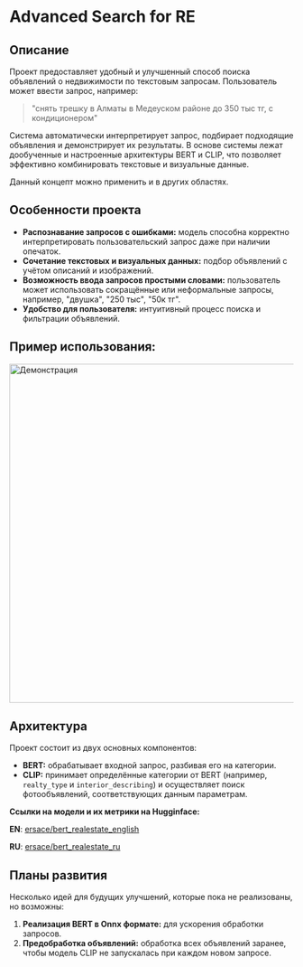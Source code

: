 # Advanced Search for RE

## Описание

Проект предоставляет удобный и улучшенный способ поиска объявлений о недвижимости по текстовым запросам. Пользователь может ввести запрос, например:  
> "снять трешку в Алматы в Медеуском районе до 350 тыс тг, с кондиционером"

Система автоматически интерпретирует запрос, подбирает подходящие объявления и демонстрирует их результаты. В основе системы лежат дообученные и настроенные архитектуры BERT и CLIP, что позволяет эффективно комбинировать текстовые и визуальные данные. 

Данный концепт можно применить и в других областях.

## Особенности проекта

- **Распознавание запросов с ошибками:** модель способна корректно интерпретировать пользовательский запрос даже при наличии опечаток.
- **Сочетание текстовых и визуальных данных:** подбор объявлений с учётом описаний и изображений.
- **Возможность ввода запросов простыми словами:** пользователь может использовать сокращённые или неформальные запросы, например, "двушка", "250 тыс", "50к тг".
- **Удобство для пользователя:** интуитивный процесс поиска и фильтрации объявлений.


## Пример использования:

<img src="https://s6.gifyu.com/images/bMMWA.gif" alt="Демонстрация" width="600">

## Архитектура

Проект состоит из двух основных компонентов:

- **BERT:** обрабатывает входной запрос, разбивая его на категории.  
- **CLIP:** принимает определённые категории от BERT (например, `realty_type` и `interior_describing`) и осуществляет поиск фотообъявлений, соответствующих данным параметрам.

**Ссылки на модели и их метрики на Hugginface:**

**EN**: [ersace/bert_realestate_english](https://huggingface.co/ersace/bert_realestate_english)

**RU**: [ersace/bert_realestate_ru](https://huggingface.co/ersace/bert_realestate_rus)


## Планы развития

Несколько идей для будущих улучшений, которые пока не реализованы, но возможны:
1. **Реализация BERT в Onnx формате:** для ускорения обработки запросов.
2. **Предобработка объявлений:** обработка всех объявлений заранее, чтобы модель CLIP не запускалась при каждом новом запросе.
